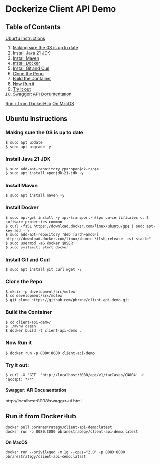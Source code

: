 
# Dockerize Client API Demo

## Table of Contents
[Ubuntu Instructions](#ubuntu-instructions)
   1. [Making sure the OS is up to date](#making-sure-the-os-is-up-to-date)
   2. [Install Java 21 JDK](#install-java-21-jdk)
   3. [Install Maven](#install-maven)
   4. [Install Docker](#install-docker)
   5. [Install Git and Curl](#install-git-and-curl)
   6. [Clone the Repo](#clone-the-repo)
   7. [Build the Container](#build-the-container)
   8. [Now Run it](#now-run-it)
   9. [Try it out](#try-it-out)
   10. [Swagger: API Documentation](#swagger-api-documentation)

[Run it from DockerHub](#run-it-from-dockerhub)
  [On MacOS](#on-macos)

## Ubuntu Instructions

### Making sure the OS is up to date
```
$ sudo apt update
$ sudo apt upgrade -y
```

### Install Java 21 JDK
```
$ sudo add-apt-repository ppa:openjdk-r/ppa
$ sudo apt install openjdk-21-jdk -y
```

### Install Maven
```
$ sudo apt install maven -y
```

### Install Docker
```
$ sudo apt-get install -y apt-transport-https ca-certificates curl software-properties-common
$ curl -fsSL https://download.docker.com/linux/ubuntu/gpg | sudo apt-key add - \
$ sudo add-apt-repository "deb [arch=amd64] https://download.docker.com/linux/ubuntu $(lsb_release -cs) stable"
$ sudo usermod -aG docker $USER
$ sudo systemctl start docker
```

### Install Git and Curl
```
$ sudo apt install git curl wget -y
```

### Clone the Repo
```
$ mkdir -p development/src/molex
$ cd development/src/molex
$ git clone https://github.com/pbrane/client-api-demo.git
```

### Build the Container
```
$ cd client-api-demo/
$ ./mvnw clean
$ docker build -t client-api-demo .
```

### Now Run it
```
$ docker run -p 8080:8080 client-api-demo
```

### Try it out:
```
$ curl -X 'GET' 'http://localhost:8080/api/v1/tacCases/CN004' -H 'accept: */*'
```

#### Swagger: API Documentation
http://localhost:8008/swagger-ui.html

## Run it from DockerHub
```
docker pull pbranestrategy/client-api-demo:latest
docker run -p 8080:8080 pbranestrategy/client-api-demo:latest
```

#### On MacOS
```
docker run --privileged -m 1g --cpus="2.0" -p 8080:8080 pbranestrategy/client-api-demo:latest
```
